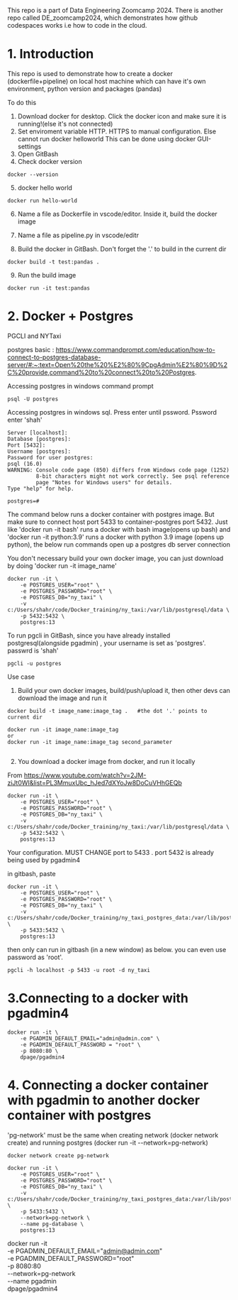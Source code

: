 This repo is a part of Data Engineering Zoomcamp 2024. There is another repo called DE_zoomcamp2024, which demonstrates how github codespaces works i.e how to code in the cloud. 

# 1. Introduction

This repo is used to demonstrate how to create a docker (dockerfile+pipeline) on local host machine which can have it's own environment, python version and packages (pandas) 

To do this

1. Download docker for desktop. Click the docker icon and make sure it is running!(else it's not connected)
2. Set enviroment variable HTTP. HTTPS to manual configuration. Else cannot run docker helloworld This can be done using docker GUI-settings
3. Open GitBash
4. Check docker version

``````
docker --version
``````

5. docker hello world

```
docker run hello-world
```


6. Name a file as Dockerfile in vscode/editor. Inside it, build the docker image

7. Name a file as pipeline.py in vscode/editr

8. Build the docker in GitBash. Don't forget the '.' to build in the current dir

```
docker build -t test:pandas .
```

9. Run the build image

```
docker run -it test:pandas
```


# 2. Docker + Postgres

PGCLI and NYTaxi 

postgres basic :
https://www.commandprompt.com/education/how-to-connect-to-postgres-database-server/#:~:text=Open%20the%20%E2%80%9CpgAdmin%E2%80%9D%2C%20provide,command%20to%20connect%20to%20Postgres.

Accessing postgres in windows command prompt
```
psql -U postgres

```
Accessing postgres in windows sql. Press enter until pssword. Pssword enter 'shah'


```
Server [localhost]:
Database [postgres]:
Port [5432]:
Username [postgres]:
Password for user postgres:
psql (16.0)
WARNING: Console code page (850) differs from Windows code page (1252)
         8-bit characters might not work correctly. See psql reference
         page "Notes for Windows users" for details.
Type "help" for help.

postgres=#
```

The command below runs a docker container with postgres image. But make sure to connect host port 5433 to
container-postgres port 5432. Just like 'docker run -it bash' runs a docker with bash image(opens up bash) and 'docker run -it python:3.9' runs a docker with python 3.9 image (opens up python), the below run commands open up a postgres db server connection

You don't necessary build your own docker image, you can just download by doing 'docker run -it image_name'

```
docker run -it \
    -e POSTGRES_USER="root" \
    -e POSTGRES_PASSWORD="root" \
    -e POSTGRES_DB="ny_taxi" \
    -v c:/Users/shahr/code/Docker_training/ny_taxi:/var/lib/postgresql/data \
    -p 5432:5432 \
    postgres:13
```


To run pgcli in GitBash, since you have already installed postgresql(alongside pgadmin) , your username is set as 'postgres'. passwrd is 'shah'

```
pgcli -u postgres
```


Use case
1. Build your own docker images, build/push/upload it, then other devs can download the image and run it

```
docker build -t image_name:image_tag .   #the dot '.' points to current dir

docker run -it image_name:image_tag 
or
docker run -it image_name:image_tag second_parameter 


```

2. You download a docker image from docker, and run it locally 

From https://www.youtube.com/watch?v=2JM-ziJt0WI&list=PL3MmuxUbc_hJed7dXYoJw8DoCuVHhGEQb

```
docker run -it \
    -e POSTGRES_USER="root" \
    -e POSTGRES_PASSWORD="root" \
    -e POSTGRES_DB="ny_taxi" \
    -v c:/Users/shahr/code/Docker_training/ny_taxi:/var/lib/postgresql/data \
    -p 5432:5432 \
    postgres:13

```

Your configuration. MUST CHANGE port to 5433 . port 5432 is already being used by pgadmin4

in gitbash, paste

```
docker run -it \
    -e POSTGRES_USER="root" \
    -e POSTGRES_PASSWORD="root" \
    -e POSTGRES_DB="ny_taxi" \
    -v c:/Users/shahr/code/Docker_training/ny_taxi_postgres_data:/var/lib/postgresql/data \
    -p 5433:5432 \
    postgres:13

```

then only can run in gitbash (in a new window) as below. you can even use password as 'root'.

```
pgcli -h localhost -p 5433 -u root -d ny_taxi
```


# 3.Connecting  to a docker with pgadmin4

```
docker run -it \ 
    -e PGADMIN_DEFAULT_EMAIL="admin@admin.com" \
    -e PGADMIN_DEFAULT_PASSWORD = "root" \
    -p 8080:80 \
    dpage/pgadmin4
```



# 4. Connecting a docker container with pgadmin to another docker container with postgres

'pg-network' must be the same when creating network (docker network create)
and running postgres (docker run -it --network=pg-network)

```
docker network create pg-network
```

```
docker run -it \
    -e POSTGRES_USER="root" \
    -e POSTGRES_PASSWORD="root" \
    -e POSTGRES_DB="ny_taxi" \
    -v c:/Users/shahr/code/Docker_training/ny_taxi_postgres_data:/var/lib/postgresql/data \
    -p 5433:5432 \
    --network=pg-network \
    --name pg-database \
    postgres:13
```



docker run -it \
    -e PGADMIN_DEFAULT_EMAIL="admin@admin.com" \
    -e PGADMIN_DEFAULT_PASSWORD="root" \
    -p 8080:80 \
    --network=pg-network \
    --name pgadmin \
    dpage/pgadmin4

